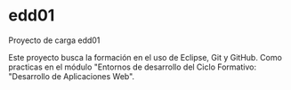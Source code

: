 # edd01
Proyecto de carga edd01

Este proyecto busca la formación en el uso de Eclipse, Git y GitHub. Como practicas en el módulo "Entornos de desarrollo del 
Ciclo Formativo: "Desarrollo de Aplicaciones Web".
